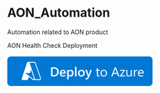# AON_Automation
Automation related to AON product

AON Health Check Deployment <br> <br>
<a href="https://portal.azure.com/#create/Microsoft.Template/uri/https://ststv2package.blob.core.windows.net/artifactsaon/azuredeploy.json" target="_blank">
  <img src="https://raw.githubusercontent.com/Azure/azure-quickstart-templates/master/1-CONTRIBUTION-GUIDE/images/deploytoazure.svg?sanitize=true"/>
</a>
